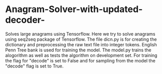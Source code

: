 # Anagram-Solver-with-updated-decoder-
Solves large anagrams using Tensorflow. Here we try to solve anagrams using seq2seq package of Tensorflow. The file dicn.py is for creating the dictionary and preprocessing the raw text file into integer tokens. English Penn Tree bank is used for training the model. The model.py trains the alogorithm as well as tests the algorithm on development set. For training the flag for "decode" is set to False and for sampling from the model the "decode" flag is set to True.
